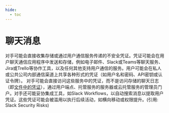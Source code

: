 ```yaml
---
hide:
  - toc
---
```


# 聊天消息

对手可能会直接收集存储或通过用户通信服务传递的不安全凭证。凭证可能会在用户聊天通信应用程序中发送和存储，例如电子邮件、Slack或Teams等聊天服务、Jira或Trello等协作工具，以及任何其他支持用户通信的服务。用户可能会在私人或公共公司内部通信渠道上共享各种形式的凭证（如用户名和密码、API密钥或认证令牌）。  对手可能会直接访问这些服务中的凭证，而不是访问存储的聊天日志（即[文件中的凭证](https://attack.mitre.org/techniques/T1552/001)），通过用户端点、托管服务的服务器或云托管服务的管理员门户。对手还可能妥协集成工具，如Slack Workflows，以自动搜索消息以提取用户凭证。这些凭证可能会被滥用以执行后续活动，如横向移动或权限提升。(引用: Slack Security Risks)
